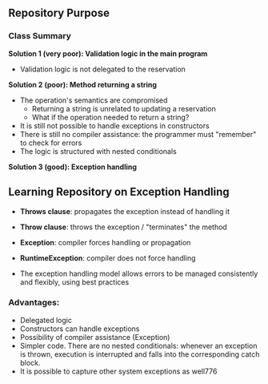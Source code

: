 ## Repository Purpose

### Class Summary

**Solution 1 (very poor): Validation logic in the main program**

- Validation logic is not delegated to the reservation

**Solution 2 (poor): Method returning a string**

- The operation's semantics are compromised
  - Returning a string is unrelated to updating a reservation
  - What if the operation needed to return a string?
- It is still not possible to handle exceptions in constructors
- There is still no compiler assistance: the programmer must "remember" to check for errors
- The logic is structured with nested conditionals

**Solution 3 (good): Exception handling**

## Learning Repository on Exception Handling

- **Throws clause**: propagates the exception instead of handling it

- **Throw clause**: throws the exception / "terminates" the method

- **Exception**: compiler forces handling or propagation

- **RuntimeException**: compiler does not force handling

- The exception handling model allows errors to be managed consistently and flexibly, using best practices

### Advantages:
- Delegated logic
- Constructors can handle exceptions
- Possibility of compiler assistance (Exception)
- Simpler code. There are no nested conditionals: whenever an exception is thrown, execution is interrupted and falls into the corresponding catch block.
- It is possible to capture other system exceptions as well776
